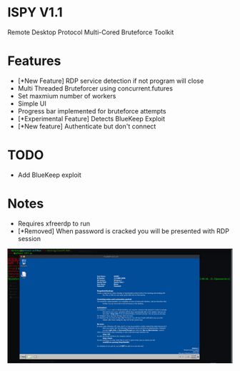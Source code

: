 ISPY V1.1
===========
Remote Desktop Protocol Multi-Cored Bruteforce Toolkit

Features
===========
- [*New Feature] RDP service detection if not program will close
- Multi Threaded Bruteforcer using concurrent.futures
- Set maxmium number of workers 
- Simple UI
- Progress bar implemented for bruteforce attempts
- [*Experimental Feature] Detects BlueKeep Exploit
- [*New feature] Authenticate but don't connect

TODO
==========
- Add BlueKeep exploit

Notes
==========
- Requires xfreerdp to run
- [*Removed] When password is cracked you will be presented with RDP session

<img src="https://github.com/darkseid-security/ISPY/blob/main/Screenshots/ISPY-session.png">
